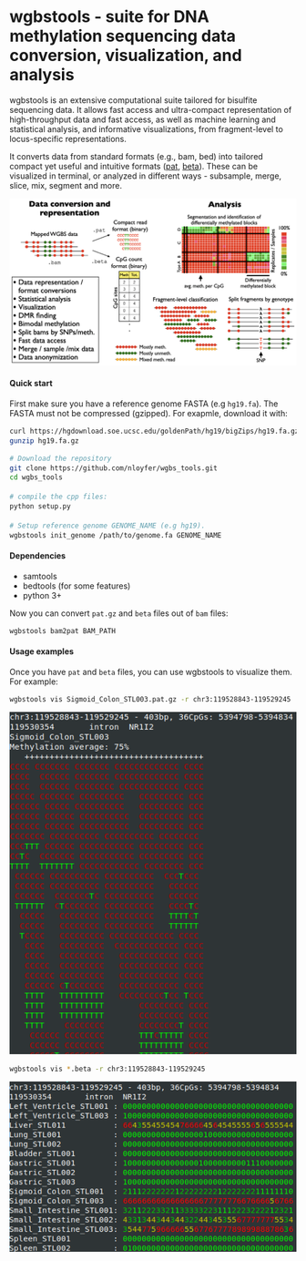 # wgbstools - suite for DNA methylation sequencing data conversion, visualization, and analysis
wgbstools is an extensive computational suite tailored for bisulfite sequencing data. 
It allows fast access and ultra-compact representation of high-throughput data and fast access,
as well as machine learning and statistical analysis, and informative visualizations, 
from fragment-level to locus-specific representations.

It converts data from standard formats (e.g., bam, bed) into tailored compact yet useful and intuitive formats ([pat](docs/pat_format.md), [beta](docs/beta_format.md)).
These can be visualized in terminal, or analyzed in different ways - subsample, merge, slice, mix, segment and more.

![alt text](docs/img/wgbstools_overview.png "wgbstools overview")

#### Quick start
First make sure you have a reference genome FASTA (e.g `hg19.fa`).
The FASTA must not be compressed (gzipped).
For exapmle, download it with:

```bash
curl https://hgdownload.soe.ucsc.edu/goldenPath/hg19/bigZips/hg19.fa.gz -o hg19.fa.gz
gunzip hg19.fa.gz
```

```bash
# Download the repository
git clone https://github.com/nloyfer/wgbs_tools.git
cd wgbs_tools

# compile the cpp files:
python setup.py

# Setup reference genome GENOME_NAME (e.g hg19).
wgbstools init_genome /path/to/genome.fa GENOME_NAME
```

#### Dependencies
- samtools
- bedtools (for some features)
- python 3+


Now you can convert `pat.gz` and `beta` files out of `bam` files:
```bash
wgbstools bam2pat BAM_PATH
```

#### Usage examples
Once you have `pat` and `beta` files, you can use wgbstools to visualize them. For example:

```bash
wgbstools vis Sigmoid_Colon_STL003.pat.gz -r chr3:119528843-119529245
```
![alt text](docs/img/pat_vis.png "pat vis example")

```bash
wgbstools vis *.beta -r chr3:119528843-119529245
```
![alt text](docs/img/beta_vis.png "beta vis example")
